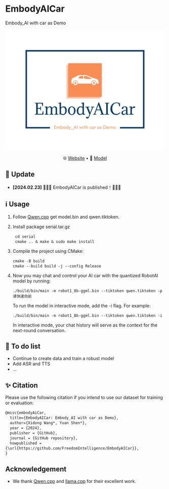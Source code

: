 # EmbodyAICar
Embody_AI with car as Demo

![CMB](assets/embodyaicar.png)
<p align="center">
   🌐 <a href="" target="_blank">Website</a> • 🤗 <a href="" target="_blank">Model</a>  
</p>

## 🌈 Update
* **[2024.02.23]** 🎉🎉🎉 EmbodyAICar is published！🎉🎉🎉


## ℹ️ Usage
1. Follow [Qwen.cpp](https://github.com/QwenLM/qwen.cpp.git) get model.bin and qwen.tiktoken.
2. Install package serial.tar.gz
   ```
    cd serial
    cmake .. & make & sudo make install
    ```
3. Compile the project using CMake:
    ```
    cmake -B build
    cmake --build build -j --config Release
    ```
4. Now you may chat and control your AI car with the quantized RobotAI model by running:
   ```
   ./build/bin/main -m robot1_8b-ggml.bin --tiktoken qwen.tiktoken -p 请快速向前
   ```

   To run the model in interactive mode, add the -i flag. For example:

     ```
     ./build/bin/main -m robot1_8b-ggml.bin --tiktoken qwen.tiktoken -i
     ```

   In interactive mode, your chat history will serve as the context for the next-round conversation.


## 🥸 To do list

- Continue to create data and train a robust model
- Add ASR and TTS
- ...


## ✨ Citation
Please use the following citation if you intend to use our dataset for training or evaluation:



```
@misc{embodyAiCar,
  title={EmbodyAICar: Embody_AI with car as Demo},
  author={Xidong Wang*, Yuan Shen*},
  year = {2024},
  publisher = {GitHub},
  journal = {GitHub repository},
  howpublished = {\url{https://github.com/FreedomIntelligence/EmbodyAICar}},
}
```


## Acknowledgement 
- We thank [Qwen.cpp](https://github.com/QwenLM/qwen.cpp.git) and [llama.cpp](https://github.com/ggerganov/llama.cpp) for their excellent work.
